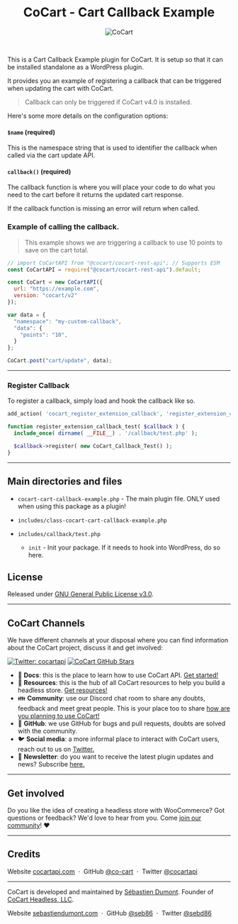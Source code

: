 <h1 align="center">CoCart - Cart Callback Example</h1>

<p align="center"><img src="https://cocart.xyz/wp-content/uploads/2021/11/cocart-home-default.png.webp" alt="CoCart" /></p>

<br>

This is a Cart Callback Example plugin for CoCart. It is setup so that it can be installed standalone as a WordPress plugin.

It provides you an example of registering a callback that can be triggered when updating the cart with CoCart.

> Callback can only be triggered if CoCart v4.0 is installed.

Here's some more details on the configuration options:

#### `$name` (required)

This is the namespace string that is used to identifier the callback when called via the cart update API.

#### `callback()` (required)

The callback function is where you will place your code to do what you need to the cart before it returns the updated cart response.

If the callback function is missing an error will return when called.

### Example of calling the callback.

> This example shows we are triggering a callback to use 10 points to save on the cart total.

```js
// import CoCartAPI from "@cocart/cocart-rest-api"; // Supports ESM
const CoCartAPI = require("@cocart/cocart-rest-api").default;

const CoCart = new CoCartAPI({
  url: "https://example.com",
  version: "cocart/v2"
});

var data = {
  "namespace": "my-custom-callback",
  "data": {
    "points": "10",
  }
};

CoCart.post("cart/update", data);
```

---

### Register Callback

To register a callback, simply load and hook the callback like so.

```php
add_action( 'cocart_register_extension_callback', 'register_extension_callback_test' );

function register_extension_callback_test( $callback ) {
  include_once( dirname( __FILE__) . '/callback/test.php' );

  $callback->register( new CoCart_Callback_Test() );
}
```

----

## Main directories and files

- `cocart-cart-callback-example.php` - The main plugin file. ONLY used when using this package as a plugin!
- `includes/class-cocart-cart-callback-example.php`
- `includes/callback/test.php`

  - `init` - Init your package. If it needs to hook into WordPress, do so here.


## License

Released under [GNU General Public License v3.0](http://www.gnu.org/licenses/gpl-3.0.html).

---

## CoCart Channels

We have different channels at your disposal where you can find information about the CoCart project, discuss it and get involved:

[![Twitter: cocartapi](https://img.shields.io/twitter/follow/cocartapi?style=social)](https://twitter.com/cocartapi) [![CoCart GitHub Stars](https://img.shields.io/github/stars/co-cart/co-cart?style=social)](https://github.com/co-cart/co-cart)

<ul>
  <li>📖 <strong>Docs</strong>: this is the place to learn how to use CoCart API. <a href="https://docs.cocart.xyz/#getting-started">Get started!</a></li>
  <li>🧰 <strong>Resources</strong>: this is the hub of all CoCart resources to help you build a headless store. <a href="https://cocart.dev/?utm_medium=repo&utm_source=github.com&utm_campaign=readme&utm_content=cocartcore">Get resources!</a></li>
  <li>👪 <strong>Community</strong>: use our Discord chat room to share any doubts, feedback and meet great people. This is your place too to share <a href="https://cocartapi.com/community/?utm_medium=repo&utm_source=github.com&utm_campaign=readme&utm_content=cocartcore">how are you planning to use CoCart!</a></li>
  <li>🐞 <strong>GitHub</strong>: we use GitHub for bugs and pull requests, doubts are solved with the community.</li>
  <li>🐦 <strong>Social media</strong>: a more informal place to interact with CoCart users, reach out to us on <a href="https://twitter.com/cocartapi">Twitter.</a></li>
  <li>💌 <strong>Newsletter</strong>: do you want to receive the latest plugin updates and news? Subscribe <a href="https://twitter.com/cocartapi">here.</a></li>
</ul>

---

## Get involved

Do you like the idea of creating a headless store with WooCommerce? Got questions or feedback? We'd love to hear from you. Come [join our community](https://cocartapi.com/community/?utm_medium=repo&utm_source=github.com&utm_campaign=readme&utm_content=cocartcore)! ❤️

---

## Credits

Website [cocartapi.com](https://cocartapi.com) &nbsp;&middot;&nbsp;
GitHub [@co-cart](https://github.com/co-cart) &nbsp;&middot;&nbsp;
Twitter [@cocartapi](https://twitter.com/cocartapi)

---

CoCart is developed and maintained by [Sébastien Dumont](https://github.com/seb86).
Founder of [CoCart Headless, LLC](https://github.com/cocart-headless).

Website [sebastiendumont.com](https://sebastiendumont.com) &nbsp;&middot;&nbsp;
GitHub [@seb86](https://github.com/seb86) &nbsp;&middot;&nbsp;
Twitter [@sebd86](https://twitter.com/sebd86)